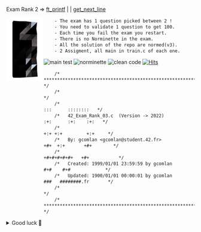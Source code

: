 Exam Rank 2 =>  [ft_printf](https://github.com/ComlanGiovanni/42-Exam-Rank-03/blob/main/ft_printf/ft_printf.c) | | [get_next_line](https://github.com/ComlanGiovanni/42-Exam-Rank-03/blob/main/get_next_line/get_next_line.c)

<img align="left" width="100" height="169" src="42_logo.png">

		- The exam has 1 question picked between 2 !
		- You need to validate 1 question to get 100.
		- Each time you fail the exam you restart.
		- There is no Norminette in the exam.
		- All the solution of the repo are normed(v3).
		- 2 Assigment, all main in train.c of each one.

![main test](https://badgen.net/badge/main/Main-Test/red?icon=github&label)
![norminette](https://badgen.net/badge/Norminette/42-Norminette-v3-Passed/green?icon=github&label)
![clean code](https://badgen.net/badge/Readable&Clean-Code/Readable&Clean-Code/blue?icon=github&label)
[![Hits](https://hits.seeyoufarm.com/api/count/incr/badge.svg?url=https%3A%2F%2Fgithub.com%2FComlanGiovanni%2F42-Exam-Rank-03&count_bg=%23BCC4B6&title_bg=%23A09898&icon=datacamp.svg&icon_color=%23FFFFFF&title=Views&edge_flat=false)](https://hits.seeyoufarm.com)

```
	/* ************************************************************************** */
	/*                                                                            */
	/*                                                        :::      ::::::::   */
	/*   42_Exam_Rank_03.c  (Version -> 2022)               :+:      :+:    :+:   */
	/*                                                    +:+ +:+         +:+     */
	/*   By: gcomlan <gcomlan@student.42.fr>            +#+  +:+       +#+        */
	/*                                                +#+#+#+#+#+   +#+           */
	/*   Created: 1999/01/01 23:59:59 by gcomlan           #+#    #+#             */
	/*   Updated: 1900/01/01 00:00:01 by gcomlan          ###   ########.fr       */
	/*                                                                            */
	/* ************************************************************************** */
```

<details>
<summary>Good luck 💚</summary>

```
Any fool can write code that a computer can understand.
Good programmers write code that humans can understand,
so if you want to go fast, if you want to get done quickly,
if you want your code to be easy to write, make it easy to read.

Martin Fowler && Robert C. Martin
```

</details>
